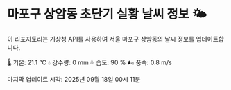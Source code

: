 
# 마포구 상암동 초단기 실황 날씨 정보 🌤️

이 리포지토리는 기상청 API를 사용하여 서울 마포구 상암동의 날씨 정보를 업데이트합니다. 

🌡️ 기온: 21.1 ℃
💧 강수량: 0 mm
💦 습도: 90 %
🌬️ 풍속: 0.8 m/s

마지막 업데이트 시각: 2025년 09월 18일 00시 11분    
